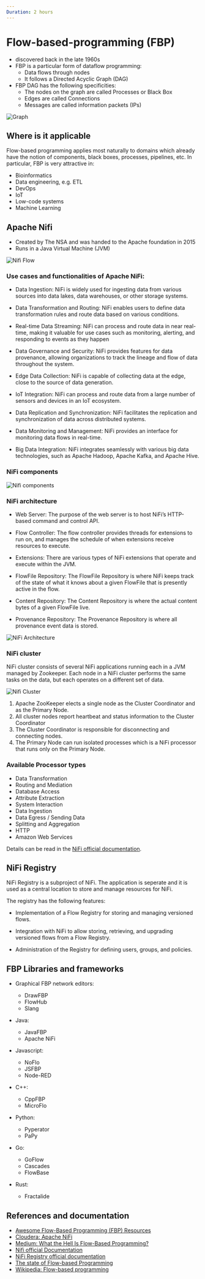 ```yaml
---
Duration: 2 hours
---
```


# Flow-based-programming (FBP)

- discovered back in the late 1960s
- FBP is a particular form of dataflow programming:
    - Data flows through nodes
    - It follows a Directed Acyclic Graph (DAG)
- FBP DAG has the following specificities:
    - The nodes on the graph are called Processes or Black Box
    - Edges are called Connections
    - Messages are called information packets (IPs)

![Graph](./assets/noflo_app_example.png)

## Where is it applicable

Flow-based programming applies most naturally to domains which already have the notion of components, black boxes, processes, pipelines, etc. In particular, FBP is very attractive in:

- Bioinformatics
- Data engineering, e.g. ETL
- DevOps
- IoT
- Low-code systems
- Machine Learning

## Apache Nifi

- Created by The NSA and was handed to the Apache foundation in 2015
- Runs in a Java Virtual Machine (JVM)

![Nifi Flow](./assets/Apache-nifi-flow.png)

### Use cases and functionalities of Apache NiFi:

- Data Ingestion: NiFi is widely used for ingesting data from various sources into data lakes, data warehouses, or other storage systems.

- Data Transformation and Routing: NiFi enables users to define data transformation rules and route data based on various conditions.

- Real-time Data Streaming: NiFi can process and route data in near real-time, making it valuable for use cases such as monitoring, alerting, and responding to events as they happen

- Data Governance and Security: NiFi provides features for data provenance, allowing organizations to track the lineage and flow of data throughout the system.

- Edge Data Collection: NiFi is capable of collecting data at the edge, close to the source of data generation. 

- IoT Integration: NiFi can process and route data from a large number of sensors and devices in an IoT ecosystem.

- Data Replication and Synchronization: NiFi facilitates the replication and synchronization of data across distributed systems.

- Data Monitoring and Management: NiFi provides an interface for monitoring data flows in real-time.

- Big Data Integration: NiFi integrates seamlessly with various big data technologies, such as Apache Hadoop, Apache Kafka, and Apache Hive.

### NiFi components

![Nifi components](./assets/nifi-components.png)

### NiFi architecture

- Web Server: The purpose of the web server is to host NiFi’s HTTP-based command and control API.

- Flow Controller: The flow controller provides threads for extensions to run on, and manages the schedule of when extensions receive resources to execute.

- Extensions: There are various types of NiFi extensions that operate and execute within the JVM.

- FlowFile Repository: The FlowFile Repository is where NiFi keeps track of the state of what it knows about a given FlowFile that is presently active in the flow.

- Content Repository: The Content Repository is where the actual content bytes of a given FlowFile live.

- Provenance Repository: The Provenance Repository is where all provenance event data is stored.

![NiFi Architecture](./assets/nifi-architecture.png)

### NiFi cluster

NiFi cluster consists of several NiFi applications running each in a JVM managed by Zookeeper. Each node in a NiFi cluster performs the same tasks on the data, but each operates on a different set of data.

![Nifi Cluster](./assets/nifi-cluster.png)

1. Apache ZooKeeper elects a single node as the Cluster Coordinator and as the Primary Node.
2. All cluster nodes report heartbeat and status information to the Cluster Coordinator
3. The Cluster Coordinator is responsible for disconnecting and connecting nodes.
4. The Primary Node can run isolated processes which is a NiFi processor that runs only on the Primary Node.

### Available Processor types

- Data Transformation
- Routing and Mediation
- Database Access
- Attribute Extraction
- System Interaction
- Data Ingestion
- Data Egress / Sending Data
- Splitting and Aggregation
- HTTP
- Amazon Web Services

Details can be read in the [NiFi official documentation](https://nifi.apache.org/project-documentation.html).

## NiFi Registry

NiFi Registry is a subproject of NiFi. The application is seperate and it is used as a central location to store and manage resources for NiFi.

The registry has the following features:

- Implementation of a Flow Registry for storing and managing versioned flows.

- Integration with NiFi to allow storing, retrieving, and upgrading versioned flows from a Flow Registry.

- Administration of the Registry for defining users, groups, and policies.

## FBP Libraries and frameworks

- Graphical FBP network editors:
    - DrawFBP
    - FlowHub
    - Slang

- Java:
    - JavaFBP
    - Apache NiFi

- Javascript:
    - NoFlo
    - JSFBP
    - Node-RED

- C++:
    - CppFBP
    - MicroFlo

- Python:
    - Pyperator
    - PaPy

- Go:
    - GoFlow
    - Cascades
    - FlowBase

- Rust:
    - Fractalide

## References and documentation

- [Awesome Flow-Based Programming (FBP) Resources](https://github.com/samuell/awesome-fbp)
- [Cloudera: Apache NiFi](https://www.cloudera.com/products/open-source/apache-hadoop/apache-nifi.html)
- [Medium: What the Hell Is Flow-Based Programming?](https://medium.com/bitspark/what-the-hell-is-flow-based-programming-d9e88a6a7265)
- [Nifi official Documentation](https://nifi.apache.org/project-documentation.html)
- [NiFi Registry official documentation](https://nifi.apache.org/registry.html)
- [The state of Flow-based Programming](https://blog.kodigy.com/post/state-of-flow-based-programming/)
- [Wikipedia: Flow-based programming](https://en.wikipedia.org/wiki/Flow-based_programming)
